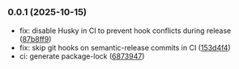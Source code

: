 ## <small>0.0.1 (2025-10-15)</small>

* fix: disable Husky in CI to prevent hook conflicts during release ([87b8ff9](https://github.com/rmirandasv/laravel-wompi/commit/87b8ff9))
* fix: skip git hooks on semantic-release commits in CI ([153d4f4](https://github.com/rmirandasv/laravel-wompi/commit/153d4f4))
* ci: generate package-lock ([6873947](https://github.com/rmirandasv/laravel-wompi/commit/6873947))
